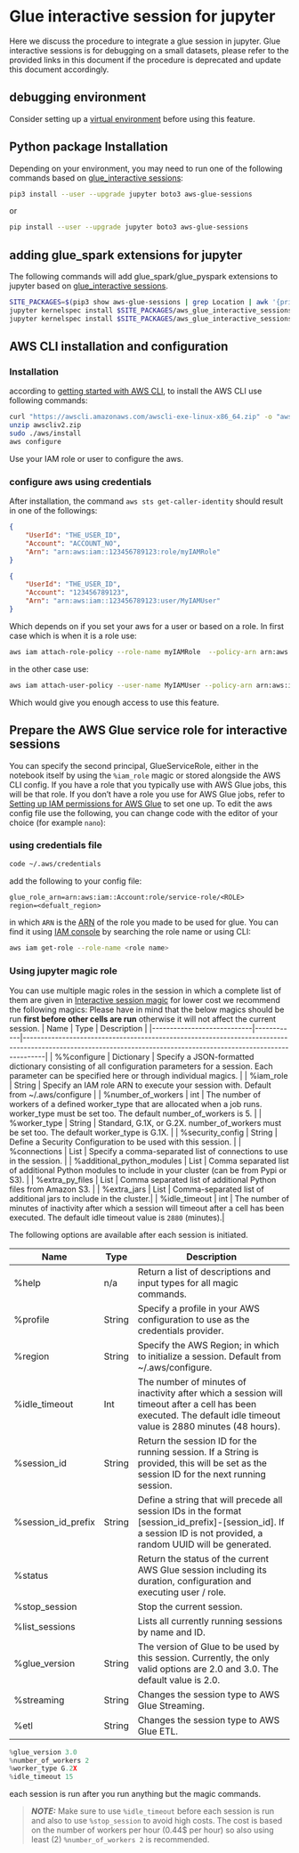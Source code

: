 # Glue interactive session for jupyter

Here we discuss the procedure to integrate a glue session in jupyter. Glue interactive sessions is for debugging on a small datasets,  please refer to the provided links in this document if the procedure is deprecated and update this document accordingly.

## debugging environment

Consider setting up a [virtual environment](https://docs.python.org/3/tutorial/venv.html) before using this feature.

## Python package Installation

Depending on your environment, you may need to run one of the following commands based on [glue_interactive sessions](https://docs.aws.amazon.com/glue/latest/dg/interactive-sessions.html):

``` bash
pip3 install --user --upgrade jupyter boto3 aws-glue-sessions
```

or

``` bash
pip install --user --upgrade jupyter boto3 aws-glue-sessions
```

## adding glue_spark extensions for jupyter

The following commands will add glue_spark/glue_pyspark extensions to jupyter based on [glue_interactive sessions](https://docs.aws.amazon.com/glue/latest/dg/interactive-sessions.html).

```bash
SITE_PACKAGES=$(pip3 show aws-glue-sessions | grep Location | awk '{print $2}')
jupyter kernelspec install $SITE_PACKAGES/aws_glue_interactive_sessions_kernel/glue_pyspark --user
jupyter kernelspec install $SITE_PACKAGES/aws_glue_interactive_sessions_kernel/glue_spark --user
```

## AWS CLI installation and configuration

### Installation

according to [getting started with AWS CLI](https://docs.aws.amazon.com/cli/latest/userguide/getting-started-install.html),
to install the AWS CLI use following commands:

```bash
curl "https://awscli.amazonaws.com/awscli-exe-linux-x86_64.zip" -o "awscliv2.zip"
unzip awscliv2.zip
sudo ./aws/install
aws configure
```

Use your IAM role or user to configure the aws.

### configure aws using credentials

After installation, the command `aws sts get-caller-identity` should result in one of the followings:

```json
{
    "UserId": "THE_USER_ID",
    "Account": "ACCOUNT_NO",
    "Arn": "arn:aws:iam::123456789123:role/myIAMRole"
}
```

```json
{
    "UserId": "THE_USER_ID",
    "Account": "123456789123",
    "Arn": "arn:aws:iam::123456789123:user/MyIAMUser"
}

```

Which depends on if you set your aws for a user or based on a role. In first case which is when it is a role use:

```bash
aws iam attach-role-policy --role-name myIAMRole  --policy-arn arn:aws:iam::aws:policy/AWSGlueConsoleFullAccess
```

in the other case use:

```bash
aws iam attach-user-policy --user-name MyIAMUser --policy-arn arn:aws:iam::aws:policy/AWSGlueConsoleFullAccess
```

Which would give you enough access to use this feature.

## Prepare the AWS Glue service role for interactive sessions

You can specify the second principal, GlueServiceRole, either in the notebook itself by using the `%iam_role` magic or stored alongside the AWS CLI config. If you have a role that you typically use with AWS Glue jobs, this will be that role. If you don’t have a role you use for AWS Glue jobs, refer to [Setting up IAM permissions for AWS Glue](https://docs.aws.amazon.com/glue/latest/dg/getting-started-access.html) to set one up.
To edit the aws config file use the following, you can change code with the editor of your choice (for example `nano`):

### using credentials file

```bash
code ~/.aws/credentials
```

add the following to your config file:

```txt
glue_role_arn=arn:aws:iam::Account:role/service-role/<ROLE>
region=<defualt_region>
```

in which `ARN` is the [ARN](https://docs.aws.amazon.com/IAM/latest/UserGuide/reference_identifiers.html) of the role you made to be used for glue. You can find it using [IAM console](https://console.aws.amazon.com/iam/home) by searching the role name or using CLI:

```bash
aws iam get-role --role-name <role name>
```

### Using jupyter magic role

You can use multiple magic roles in the session in which a complete list of them are given in [Interactive session magic](https://docs.aws.amazon.com/glue/latest/dg/interactive-sessions-magics.html) for lower cost we recommend the following magics:
Please have in mind that the below magics should be run **first before other cells are run** otherwise it will not affect the current session.
| Name                       | Type       | Description                                                                                                                                                      |
|----------------------------|------------|------------------------------------------------------------------------------------------------------------------------------------------------------------------|
| %%configure                | Dictionary | Specify a JSON-formatted dictionary consisting of all configuration parameters for a session. Each parameter can be specified here or through individual magics. |
| %iam_role                  | String     | Specify an IAM role ARN to execute your session with. Default from ~/.aws/configure                                                                              |
| %number_of_workers         | int        | The number of workers of a defined worker_type that are allocated when a job runs. worker_type must be set too. The default number_of_workers is 5.              |
| %worker_type               | String     | Standard, G.1X, or G.2X. number_of_workers must be set too. The default worker_type is G.1X.                                                                     |
| %security_config           | String     | Define a Security Configuration to be used with this session.                                                                                                    |
| %connections               | List       | Specify a comma-separated list of connections to use in the session.                                                                                             |
| %additional_python_modules | List       | Comma separated list of additional Python modules to include in your cluster (can be from Pypi or S3).                                                           |
| %extra_py_files            | List       | Comma separated list of additional Python files from Amazon S3.                                                                                                  |
| %extra_jars                | List       | Comma-separated list of additional jars to include in the cluster.|
| %idle_timeout              | int         | The number of minutes of inactivity after which a session will timeout after a cell has been executed. The default idle timeout value is `2880` (minutes).|

The following options are available after each session is initiated.

| Name               | Type   | Description                                                                                                                                                         |
|--------------------|--------|---------------------------------------------------------------------------------------------------------------------------------------------------------------------|
| %help              | n/a    | Return a list of descriptions and input types for all magic commands.                                                                                               |
| %profile           | String | Specify a profile in your AWS configuration to use as the credentials provider.                                                                                     |
| %region            | String | Specify the AWS Region; in which to initialize a session. Default from ~/.aws/configure.                                                                            |
| %idle_timeout      | Int    | The number of minutes of inactivity after which a session will timeout after a cell has been executed. The default idle timeout value is 2880 minutes (48 hours).   |
| %session_id        | String | Return the session ID for the running session. If a String is provided, this will be set as the session ID for the next running session.                            |
| %session_id_prefix | String | Define a string that will precede all session IDs in the format [session_id_prefix]-[session_id]. If a session ID is not provided, a random UUID will be generated. |
| %status            |        | Return the status of the current AWS Glue session including its duration, configuration and executing user / role.                                                  |
| %stop_session      |        | Stop the current session.                                                                                                                                           |
| %list_sessions     |        | Lists all currently running sessions by name and ID.                                                                                                                |
| %glue_version      | String | The version of Glue to be used by this session. Currently, the only valid options are 2.0 and 3.0. The default value is 2.0.                                        |
| %streaming         | String | Changes the session type to AWS Glue Streaming.                                                                                                                     |
| %etl               | String | Changes the session type to AWS Glue ETL.                                                                                                                           |

```python
%glue_version 3.0
%number_of_workers 2
%worker_type G.2X
%idle_timeout 15
```

each session is run after you run anything but the magic commands.
> **_NOTE:_**  Make sure to use `%idle_timeout` before each session is run and also to use `%stop_session` to avoid high costs. The cost is based on the number of workers per hour (0.44$ per hour) so also using least (2) `%number_of_workers 2` is recommended.
